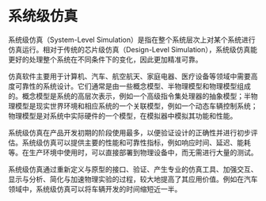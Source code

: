 # 系统级仿真
系统级仿真（System-Level Simulation）是指在整个系统层次上对某个系统进行仿真运行。相对于传统的芯片级仿真（Design-Level Simulation），系统级仿真能更好的处理整个系统在不同条件下的变化，因此更加精准可靠。

仿真软件主要用于计算机、汽车、航空航天、家庭电器、医疗设备等领域中需要高度可靠性的系统设计。它们通常是由一些概念模型、半物理模型和物理模型组成的。概念模型是系统的高层次表示，例如一个高级指令集处理器的抽象模型；半物理模型是现实世界环境和相应系统的一个关联模型，例如一个动态车辆控制系统；物理模型是对系统中实际硬件的一个模型，在模拟器中模拟其功能和性能。

系统级仿真在产品开发初期的阶段使用最多，以便验证设计的正确性并进行初步评估。系统级仿真可以提供主要的性能和可靠性指标，例如响应时间、延迟、能耗等。在生产环境中使用时，可以直接部署到物理设备中，而无需进行大量的测试。

系统级仿真通过重新定义与原型的接口、验证、产生专业的仿真工具、加强交互、显示与分析、简化与加速物理实验的过程，较大地提高了其应用价值。例如在汽车领域中，系统级仿真可以将车辆开发的时间缩短近一半。